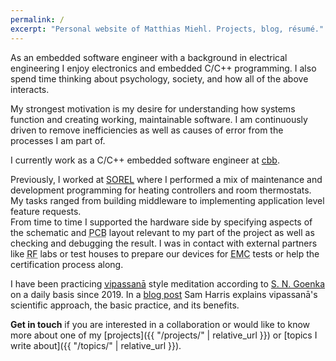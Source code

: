 ```yaml
---
permalink: /
excerpt: "Personal website of Matthias Miehl. Projects, blog, résumé."
---
```


As an embedded software engineer with a background in electrical engineering I enjoy electronics and embedded C/C++ programming. I also spend time thinking about psychology, society, and how all of the above interacts.

My strongest motivation is my desire for understanding how systems function and creating working, maintainable software. I am continuously driven to remove inefficiencies as well as causes of error from the processes I am part of.

I currently work as a C/C++ embedded software engineer at [cbb](https://cbb.de/).

Previously, I worked at [SOREL](https://sorel.de/) where I performed a mix of maintenance and development programming for heating controllers and room thermostats.
My tasks ranged from building middleware to implementing application level feature requests.  
From time to time I supported the hardware side by specifying aspects of the schematic and <abbr title="printed circuit board">PCB</abbr> layout relevant to my part of the project as well as checking and debugging the result. I was in contact with external partners like <abbr title="radio frequency">RF</abbr> labs or test houses to prepare our devices for <abbr title="electromagnetic compatibility">EMC</abbr> tests or help the certification process along.

I have been practicing [<abbr title="(Pāli) 'insight into the true nature of reality'">vipassanā</abbr>](https://en.wikipedia.org/wiki/Vipassan%C4%81) style meditation according to [S.&nbsp;N.&nbsp;Goenka](https://www.dhamma.org/en-US/about/goenka) on a daily basis since 2019. In a [blog post](https://samharris.org/how-to-meditate/) Sam&nbsp;Harris explains vipassanā's scientific approach, the basic practice, and its benefits.

**Get in touch** if you are interested in a collaboration or would like to know more about one of my [projects]({{ "/projects/" | relative_url }}) or [topics I write about]({{ "/topics/" | relative_url }}).
